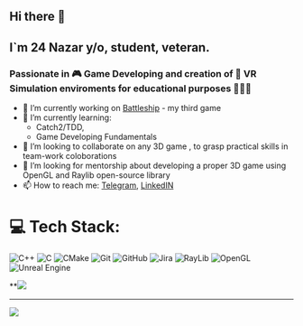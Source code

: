 ## Hi there 👋
## I`m 24 Nazar y/o, student, veteran.
### Passionate in 🎮 Game Developing and creation of 🥽 VR Simulation  enviroments for educational purposes 🧑🏻‍🏫

- 🔭 I’m currently working on [Battleship](https://github.com/Nazar2347/Battleship) - my third game 
- 🌱 I’m currently learning: 
  - Catch2/TDD,
  - Game Developing Fundamentals
- 🤝 I’m looking to collaborate on any 3D game , to grasp practical skills in team-work coloborations
- 👀 I’m looking for mentorship about developing a proper 3D game using OpenGL and Raylib open-source library
- 📫 How to reach me: [Telegram](), [LinkedIN](https://www.linkedin.com/in/nazar-dunas-84b57927a/)


# 💻 Tech Stack:
![C++](https://img.shields.io/badge/c++-%2300599C.svg?style=for-the-badge&logo=c%2B%2B&logoColor=white) ![C](https://img.shields.io/badge/c-%2300599C.svg?style=for-the-badge&logo=c&logoColor=white) ![CMake](https://img.shields.io/badge/CMake-%23008FBA.svg?style=for-the-badge&logo=cmake&logoColor=white) ![Git](https://img.shields.io/badge/git-%23F05033.svg?style=for-the-badge&logo=git&logoColor=white) ![GitHub](https://img.shields.io/badge/git_hub-%23121011.svg?style=for-the-badge&logo=github&logoColor=white)  ![Jira](https://img.shields.io/badge/jira-%230A0FFF.svg?style=for-the-badge&logo=jira&logoColor=white)  ![RayLib](https://img.shields.io/badge/RAYLIB-FFFFFF?style=for-the-badge&logo=raylib&logoColor=black) ![OpenGL](https://img.shields.io/badge/CATCH2-%23FFFFF.svg?style=for-the-badge&logo=catch2&logoColor=#ffea00) ![Unreal Engine](https://img.shields.io/badge/unreal_engine-%23313131.svg?style=for-the-badge&logo=unrealengine&logoColor=white)


**![](https://github-readme-stats.vercel.app/api/top-langs/?username=Nazar2347&theme=highcontrast&hide_border=false&include_all_commits=true&count_private=true&layout=compact)

---
[![](https://visitcount.itsvg.in/api?id=Nazar2347&icon=5&color=0)](https://visitcount.itsvg.in)

<!-- Proudly created with GPRM ( https://gprm.itsvg.in ) -->
<!--
**Nazar2347/Nazar2347** is a ✨ _special_ ✨ repository because its `README.md` (this file) appears on your GitHub profile.

Here are some ideas to get you started:



